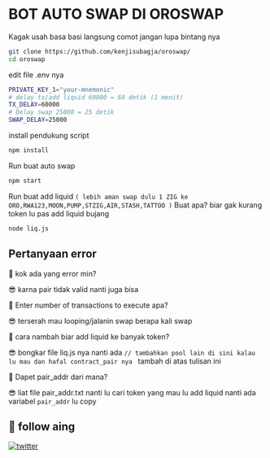 
# BOT AUTO SWAP DI OROSWAP

Kagak usah basa basi langsung comot jangan lupa bintang nya

```bash 
git clone https://github.com/kenjisubagja/oroswap/
cd oroswap
```
edit file .env nya
```bash 
PRIVATE_KEY_1="your-mnemonic"
# delay tx/add liquid 60000 = 60 detik (1 menit)
TX_DELAY=60000
# Delay swap 25000 = 25 detik 
SWAP_DELAY=25000
```
install pendukung script
```bash 
npm install
```
Run buat auto swap
```bash 
npm start
```
Run buat add liquid ```( lebih aman swap dulu 1 ZIG ke ORO,RWA123,MOON,PUMP,STZIG,AIR,STASH,TATTOO )``` Buat apa? biar gak kurang token lu pas add liquid bujang
```bash 
node liq.js
```

## Pertanyaan error 
🤔 kok ada yang error min?

😎 karna pair tidak valid nanti juga bisa

🤔 Enter number of transactions to execute apa?

😎 terserah mau looping/jalanin swap berapa kali swap

🤔 cara nambah biar add liquid ke banyak token? 

😎 bongkar file liq.js nya nanti ada ```// tambahkan pool lain di sini kalau lu mau dan hafal contract_pair nya ``` tambah di atas tulisan ini

🤔 Dapet pair_addr dari mana? 

😎 liat file pair_addr.txt nanti lu cari token yang mau lu add liquid nanti ada variabel ```pair_addr``` lu copy 



## 🔗 follow aing 

[![twitter](https://img.shields.io/badge/twitter-1DA1F2?style=for-the-badge&logo=twitter&logoColor=white)](https://twitter.com/kenjisubagja)

